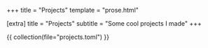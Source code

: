 +++
title = "Projects"
template = "prose.html"

[extra]
title = "Projects"
subtitle = "Some cool projects I made"
+++

{{ collection(file="projects.toml") }}

